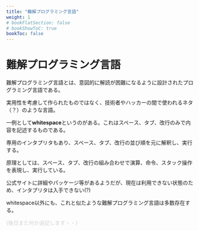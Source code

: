 ```yaml
---
title: "難解プログラミング言語"
weight: 1
# bookFlatSection: false
# bookShowToC: true
bookToc: false
---
```


# 難解プログラミング言語

難解プログラミング言語とは、意図的に解読が困難になるように設計されたプログラミング言語である。

実用性を考慮して作られたものではなく、技術者やハッカーの間で使われるネタ（？）のような言語。

一例として**whitespace**というのがある。これはスペース、タブ、改行のみで内容を記述するものである。

専用のインタプリタもあり、スペース、タブ、改行の並び順を元に解釈し、実行する。

原理としては、スペース、タブ、改行の組み合わせで演算、命令、スタック操作を表現し、実行している。

公式サイトに詳細やパッケージ等があるようだが、現在は利用できない状態のため、インタプリタは入手できない(?)

whitespace以外にも、これと似たような難解プログラミング言語は多数存在する。

<p><font color="lightgray">(後日また何か追記します・・)</font></p>
